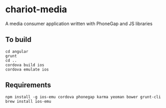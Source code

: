 chariot-media
=============

A media consumer application written with PhoneGap and JS libraries

To build
--------

    cd angular
    grunt
    cd ..
    cordova build ios
    cordova emulate ios

Requirements
------------

    npm install -g ios-emu cordova phonegap karma yeoman bower grunt-cli
    brew install ios-emu

 
